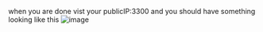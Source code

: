 when you are done vist your publicIP:3300 and you should have something looking like this
![image](https://user-images.githubusercontent.com/73601265/232447555-bb296fc4-9207-4b16-88dc-f57e7cfe7152.png)
